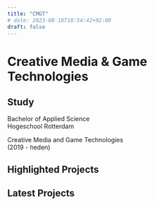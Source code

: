 ```yaml
---
title: "CMGT"
# date: 2023-08-18T18:54:42+02:00
draft: false
---
```

# Creative Media & Game Technologies

## Study
Bachelor of Applied Science  
Hogeschool Rotterdam

Creative Media and Game Technologies   
(2019 - heden)

## Highlighted Projects

## Latest Projects
